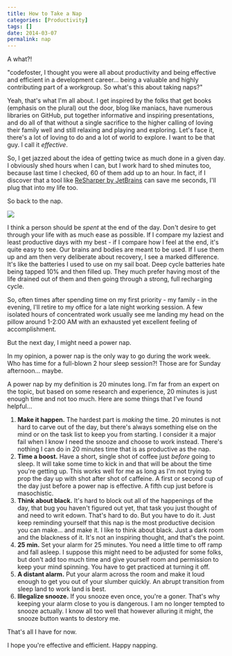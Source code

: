 ```yaml
---
title: How to Take a Nap
categories: [Productivity]
tags: []
date: 2014-03-07
permalink: nap
---
```


A what?!

"codefoster, I thought you were all about productivity and being effective and efficient in a development career... being a valuable and highly contributing part of a workgroup. So what&#39;s this about taking naps?"

Yeah, that&#39;s what I&#39;m all about. I get inspired by the folks that get books (emphasis on the plural) out the door, blog like maniacs, have numerous libraries on GitHub, put together informative and inspiring presentations, and do all of that without a single sacrifice to the higher calling of loving their family well and still relaxing and playing and exploring. Let&#39;s face it, there&#39;s a lot of loving to do and a lot of world to explore. I want to be that guy. I call it _effective_.

So, I get jazzed about the idea of getting twice as much done in a given day. I obviously shed hours when I can, but I work hard to shed minutes too, because last time I checked, 60 of them add up to an hour. In fact, if I discover that a tool like [ReSharper by JetBrains](http://jetbrains.com/resharper) can save me seconds, I&#39;ll plug that into my life too.

So back to the nap.

![](/files/nap_01.jpg)

I think a person should be _spent_ at the end of the day. Don&#39;t desire to get through your life with as much ease as possible. If I compare my laziest and least productive days with my best - if I compare how I feel at the end, it&#39;s quite easy to see. Our brains and bodies are meant to be used. If I use them up and am then very deliberate about recovery, I see a marked difference. It&#39;s like the batteries I used to use on my sail boat. Deep cycle batteries hate being tapped 10% and then filled up. They much prefer having most of the life drained out of them and then going through a strong, full recharging cycle.

So, often times after spending time on my first priority - my family - in the evening, I&#39;ll retire to my office for a late night working session. A few isolated hours of concentrated work usually see me landing my head on the pillow around 1-2:00 AM with an exhausted yet excellent feeling of accomplishment.

But the next day, I might need a power nap.

In my opinion, a power nap is the only way to go during the work week. Who has time for a full-blown 2 hour sleep session?! Those are for Sunday afternoon... maybe.

A power nap by my definition is 20 minutes long. I&#39;m far from an expert on the topic, but based on some research and experience, 20 minutes is just enough time and not too much. Here are some things that I&#39;ve found helpful...

1.  **Make it happen.** The hardest part is _making_ the time. 20 minutes is not hard to carve out of the day, but there&#39;s always something else on the mind or on the task list to keep you from starting. I consider it a major fail when I know I need the snooze and choose to work instead. There&#39;s nothing I can do in 20 minutes time that is as productive as the nap.
2.  **Time a boost.** Have a short, single shot of coffee just _before_ going to sleep. It will take some time to kick in and that will be about the time you&#39;re getting up. This works well for me as long as I&#39;m not trying to prop the day up with shot after shot of caffeine. A first or second cup of the day just before a power nap is effective. A fifth cup just before is masochistic. 
3.  **Think about black.** It&#39;s hard to block out all of the happenings of the day, that bug you haven&#39;t figured out yet, that task you just thought of and need to writ edown. That&#39;s hard to do. But you have to do it. Just keep reminding yourself that this nap is the most productive decision you can make... and make it. I like to think about black. Just a dark room and the blackness of it. It&#39;s not an inspiring thought, and that&#39;s the point.
4.  **25 min.** Set your alarm for 25 minutes. You need a little time to off ramp and fall asleep. I suppose this might need to be adjusted for some folks, but don&#39;t add too much time and give yourself room and permission to keep your mind spinning. You have to get practiced at turning it off.
5.  **A distant alarm.** Put your alarm across the room and make it loud enough to get you out of your slumber quickly. An abrupt transition from sleep land to work land is best.
6.  **Illegalize snooze.** If you snooze even once, you&#39;re a goner. That&#39;s why keeping your alarm close to you is dangerous. I am no longer tempted to snooze actually. I know all too well that however alluring it might, the snooze button wants to destory me.

That&#39;s all I have for now.

I hope you&#39;re effective and efficient. Happy napping.